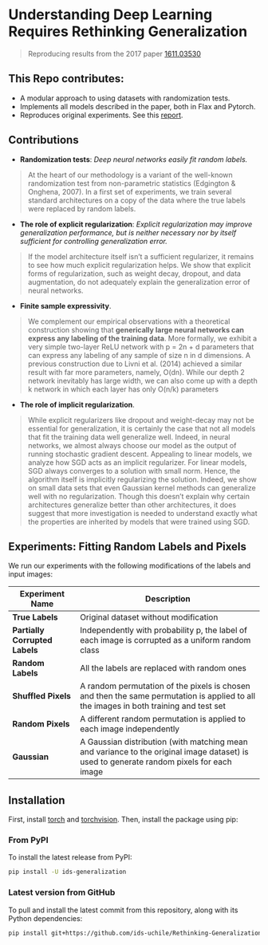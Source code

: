 # Understanding Deep Learning Requires Rethinking Generalization

>Reproducing results from the 2017 paper [1611.03530](https://arxiv.org/abs/1611.03530)

## This Repo contributes:
- A modular approach to using datasets with randomization tests.
- Implements all models described in the paper, both in Flax and Pytorch.
- Reproduces original experiments. See this [report](https://wandb.ai/stepp1/generalization-2/reports/Understanding-Rethinking-Generalization-CIFAR10--Vmlldzo0NTA3Njcz).


## Contributions

* **Randomization tests**: *Deep neural networks easily fit random labels.*
>  At the heart of our methodology is a variant of the well-known randomization test from non-parametric statistics (Edgington & Onghena, 2007). In a first set of experiments, we train several standard architectures on a copy of the data where the true labels were replaced by random labels.

* **The role of explicit regularization**: *Explicit regularization may improve generalization performance, but is neither necessary nor by itself sufficient for controlling generalization error.*
> If the model architecture itself isn’t a sufficient regularizer, it remains to see how much explicit regularization helps. We show that explicit forms of regularization, such as weight decay, dropout, and data augmentation, do not adequately explain the generalization error of neural networks.

* **Finite sample expressivity**. 
> We complement our empirical observations with a theoretical construction showing that **generically large neural networks can express any labeling of the training data**. More formally, we exhibit a very simple two-layer ReLU network with p = 2n + d parameters that can express any labeling of any sample of size n in d dimensions. A previous construction due to Livni et al. (2014) achieved a similar result with far more parameters, namely, O(dn). While our depth 2 network inevitably has large width, we can also come up with a depth k network in which each layer has only O(n/k) parameters

* **The role of implicit regularization**. 
> While explicit regularizers like dropout and weight-decay may not be essential for generalization, it is certainly the case that not all models that fit the training data well generalize well. Indeed, in neural networks, we almost always choose our model as the output of running stochastic gradient descent. Appealing to linear models, we analyze how SGD acts as an implicit regularizer. For linear models, SGD always converges to a solution with small norm. Hence, the algorithm itself is implicitly regularizing the solution. Indeed, we show on small data sets that even Gaussian kernel methods can generalize well with no regularization. Though this doesn’t explain why certain architectures generalize better than other architectures, it does suggest that more investigation is needed to understand exactly what the properties are inherited by models that were trained using SGD.

## Experiments: Fitting Random Labels and Pixels
We run our experiments with the following modifications of the labels and input images:

| Experiment Name | Description |
| --------------- | ----------- |
| **True Labels**                | Original dataset without modification |
| **Partially Corrupted Labels** | Independently with probability p, the label of each image is corrupted as a uniform random class |
| **Random Labels**              | All the labels are replaced with random ones |
| **Shuffled Pixels**            | A random permutation of the pixels is chosen and then the same permutation is applied to all the images in both training and test set |
| **Random Pixels**              | A different random permutation is applied to each image independently |
| **Gaussian**                   | A Gaussian distribution (with matching mean and variance to the original image dataset) is used to generate random pixels for each image |


## Installation

First, install [torch](https://pytorch.org/get-started/locally/) and [torchvision](https://pytorch.org/get-started/locally/). Then, install the package using pip:


### From PyPI

To install the latest release from PyPI:

```bash
pip install -U ids-generalization
```

### Latest version from GitHub

To pull and install the latest commit from this repository, along with its Python dependencies:

```bash
pip install git+https://github.com/ids-uchile/Rethinking-Generalization.git
```